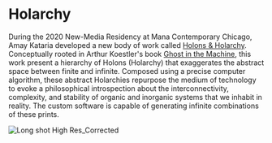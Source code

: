 # Holarchy
During the 2020 New-Media Residency at Mana Contemporary Chicago, Amay Kataria developed a new body of work called [Holons & Holarchy](https://amaykataria.com/#/Holon). Conceptually rooted in Arthur Koestler's book [Ghost in the Machine](https://en.wikipedia.org/wiki/The_Ghost_in_the_Machine), this work present a hierarchy of Holons (Holarchy) that exaggerates the abstract space between finite and infinite. Composed using a precise computer algorithm, these abstract Holarchies repurpose the medium of technology to evoke a philosophical introspection about the interconnectivity, complexity, and stability of organic and inorganic systems that we inhabit in reality. The custom software is capable of generating infinite combinations of these prints. 

![Long shot High Res_Corrected](https://user-images.githubusercontent.com/4178424/147969432-1dd92306-c886-4edc-bcc2-5e4f2af0694d.jpg)
